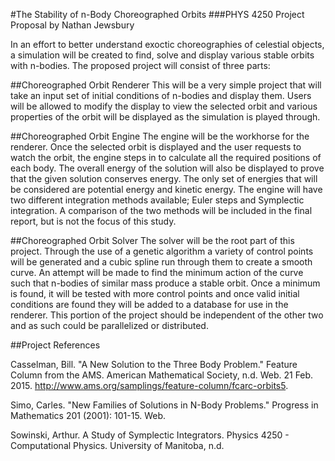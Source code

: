 #The Stability of n-Body Choreographed Orbits
###PHYS 4250 Project Proposal by Nathan Jewsbury

In an effort to better understand exoctic choreographies of celestial objects, a simulation will be created to find, solve and display various stable orbits with n-bodies.  The proposed project will consist of three parts:


##Choreographed Orbit Renderer 
This will be a very simple project that will take an input set of initial conditions of n-bodies and display them.  Users will be allowed to modify the display to view the selected orbit and various properties of the orbit will be displayed as the simulation is played through.


##Choreographed Orbit Engine
The engine will be the workhorse for the renderer. Once the selected orbit is displayed and the user requests to watch the orbit, the engine steps in to calculate all the required positions of each body. The overall energy of the solution will also be displayed to prove that the given solution conserves energy.  The only set of energies that will be considered are potential energy and kinetic energy.  The engine will have two different integration methods available; Euler steps and Symplectic integration. A comparison of the two methods will be included in the final report, but is not the focus of this study.


##Choreographed Orbit Solver
The solver will be the root part of this project. Through the use of a genetic algorithm a variety of control points will be generated and a cubic spline run through them to create a smooth curve.  An attempt will be made to find the minimum action of the curve such that n-bodies of similar mass produce a stable orbit. Once a minimum is found, it will be tested with more control points and once valid initial conditions are found they will be added to a database for use in the renderer.  This portion of the project should be independent of the other two and as such could be parallelized or distributed.

##Project References

Casselman, Bill. "A New Solution to the Three Body Problem." Feature Column from the AMS. American Mathematical Society, n.d. Web. 21 Feb. 2015. <http://www.ams.org/samplings/feature-column/fcarc-orbits5>.

Simo, Carles. "New Families of Solutions in N-Body Problems." Progress in Mathematics 201 (2001): 101-15. Web.

Sowinski, Arthur. A Study of Symplectic Integrators. Physics 4250 - Computational Physics. University of Manitoba, n.d.
